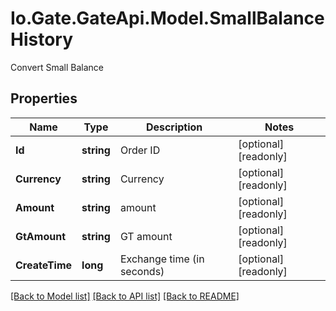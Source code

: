 
# Io.Gate.GateApi.Model.SmallBalanceHistory

Convert Small Balance

## Properties

Name | Type | Description | Notes
------------ | ------------- | ------------- | -------------
**Id** | **string** | Order ID | [optional] [readonly] 
**Currency** | **string** | Currency | [optional] [readonly] 
**Amount** | **string** | amount | [optional] [readonly] 
**GtAmount** | **string** | GT amount | [optional] [readonly] 
**CreateTime** | **long** | Exchange time (in seconds) | [optional] [readonly] 

[[Back to Model list]](../README.md#documentation-for-models)
[[Back to API list]](../README.md#documentation-for-api-endpoints)
[[Back to README]](../README.md)
